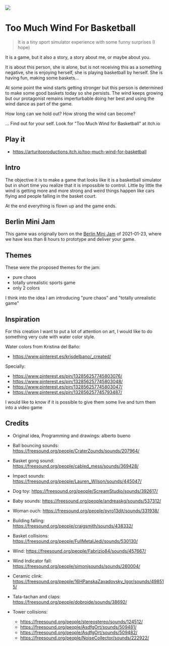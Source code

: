 ![](https://media.giphy.com/media/WPbIFKgTjXXSaKOJUp/giphy-downsized.gif)

# Too Much Wind For Basketball

> It is a tiny sport simulator experience with some funny surprises (I hope)

It is a game, but it also a story, a story about me, or maybe about you.

It is about this person, she is alone, but is not receiving this as a something negative, she is enjoying herself, she is playing basketball by herself. She is having fun, making some baskets...

At some point the wind starts getting stronger but this person is determined to make some good baskets today so she persists. The wind keeps growing but our protagonist remains imperturbable doing her best and using the wind dance as part of the game.

How long can we hold out?
How strong the wind can become?

... Find out for your self. Look for "Too Much Wind for Basketball" at itch.io

## Play it

- https://arturitoproductions.itch.io/too-much-wind-for-basketball

## Intro 

The objective it is to make a game that looks like it is a basketball simulator but in short time you realize that it is impossible to control. Little by little the wind is getting more and more strong and weird things happen like cars flying and people falling in the basket court.

At the end everything is flown up and the game ends.

## Berlin Mini Jam

This game was originally born on the [Berlin Mini Jam](http://berlinminijam.de/) of 2021-01-23, where we have less than 8 hours to prototype and deliver your game.

## Themes

These were the proposed themes for the jam:

- pure chaos
- totally unrealistic sports game
- only 2 colors

I think into the idea I am introducing "pure chaos" and "totally unrealistic game"

## Inspiration

For this creation I want to put a lot of attention on art, I would like to do something very cute with water color style.

Water colors from Kristina del Baño:

- https://www.pinterest.es/krisdelbano/_created/

Specially:

- https://www.pinterest.es/pin/132856257745803076/
- https://www.pinterest.es/pin/132856257745803048/
- https://www.pinterest.es/pin/132856257745803047/
- https://www.pinterest.es/pin/132856257745793487/

I would like to know if it is possible to give them some live and turn them into a video game

## Credits

- Original idea, Programming and drawings: alberto bueno


- Ball bouncing sounds: https://freesound.org/people/CraterZounds/sounds/207964/
- Basket gong sound: https://freesound.org/people/cabled_mess/sounds/369428/
- Impact sounds: https://freesound.org/people/Lauren_Wilson/sounds/445047/
- Dog toy: https://freesound.org/people/ScreamStudio/sounds/392617/
- Baby sounds: https://freesound.org/people/andreaskg/sounds/537312/
- Woman ouch: https://freesound.org/people/pyro13djt/sounds/331938/
- Building falling: https://freesound.org/people/craigsmith/sounds/438332/
- Basket collisions: https://freesound.org/people/FullMetalJedi/sounds/530130/
- Wind: https://freesound.org/people/Fabrizio84/sounds/457667/
- Wind Indicator fall: https://freesound.org/people/simonjsounds/sounds/260004/
- Ceramic clink: https://freesound.org/people/16HPanskaZavadovsky_Igor/sounds/498515/
- Tata-tachan and claps: https://freesound.org/people/dobroide/sounds/38692/
- Tower collisions: 
  - https://freesound.org/people/stereostereo/sounds/124512/
  - https://freesound.org/people/AsdfgOrt/sounds/509481/
  - https://freesound.org/people/AsdfgOrt/sounds/509482/
  - https://freesound.org/people/NoiseCollector/sounds/222922/



